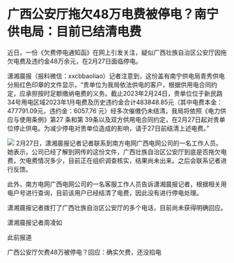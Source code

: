 # 广西公安厅拖欠48万电费被停电？南宁供电局：目前已结清电费

近日，一份《欠费停电通知函》在网上引发关注，疑似广西壮族自治区公安厅因拖欠电费及违约金48万余元，在2月27日面临停电。

潇湘晨报（报料微信：xxcbbaoliao）记者注意到，这份盖有南宁供电局青秀供电分局红色印章的文件显示，“贵单位为我局依法供电的客户，根据供用电合同约定，应承担按时足额缴纳电费的义务。截止2023年2月24日，贵单位位于新民路34号用电区域2023年1月电费及历史违约金合计483848.85元（其中电费本金：477791.09元，违约金：6057.76
元）经多次催缴仍未结清，我局将依照《电力供应与使用条例》第27 条和第
39条以及双方供用电合同约定，在2月27日起对贵单位停止供电。为减少停电对贵单位造成的影响，请于27日前结清上述电费。”

![](https://inews.gtimg.com/newsapp_bt/0/15693968687/1000)
2月27日，潇湘晨报记者记者联系到南方电网广西电网公司的一名工作人员。她表示，公司已经了解到网传的这份文件，广西壮族自治区公安厅到底是否拖欠电费，欠电费情况多少，目前正在组织调查核实，结果尚未出来。之后会联系记者进行反馈。

此外，南方电网广西电网公司的一名客服工作人员告诉潇湘晨报记者，根据相关用电户号进行查询，目前该用户已经结清了电费，因此没有进行停电处理。

潇湘晨报记者拨打了广西壮族自治区公安厅的多个电话，目前尚未获得明确回应。

潇湘晨报记者周凌如

此前报道

广西公安厅欠费48万被停电？回应：确实欠费，还没掐电

